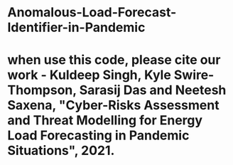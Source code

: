 # Anomalous-Load-Forecast-Identifier-in-Pandemic
 
# when use this code, please cite our work - Kuldeep Singh, Kyle Swire-Thompson, Sarasij Das and Neetesh Saxena, "Cyber-Risks Assessment and Threat Modelling for Energy Load Forecasting in Pandemic Situations", 2021.
